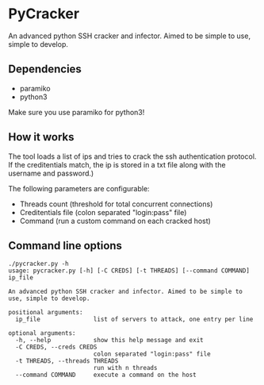 # PyCracker
An advanced python SSH cracker and infector. Aimed to be simple to use, simple to develop.

## Dependencies
* paramiko
* python3

Make sure you use paramiko for python3!

## How it works
The tool loads a list of ips and tries to crack the ssh authentication protocol. If the creditentials match, the ip is stored in a txt file along with the username and password.)

 The following parameters are configurable:
 
 * Threads count (threshold for total concurrent connections)
 * Creditentials file (colon separated "login:pass" file)
 * Command (run a custom command on each cracked host)
 
## Command line options
```
./pycracker.py -h
usage: pycracker.py [-h] [-C CREDS] [-t THREADS] [--command COMMAND] ip_file

An advanced python SSH cracker and infector. Aimed to be simple to use, simple to develop.

positional arguments:
  ip_file               list of servers to attack, one entry per line

optional arguments:
  -h, --help            show this help message and exit
  -C CREDS, --creds CREDS
                        colon separated "login:pass" file
  -t THREADS, --threads THREADS
                        run with n threads
  --command COMMAND     execute a command on the host
```
